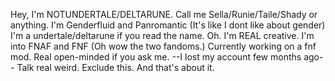 Hey, I'm NOTUNDERTALE/DELTARUNE. 
Call me Sella/Runie/Taile/Shady or anything.
I'm Genderfluid and Panromantic (It's like I dont
like about gender)
I'm a undertale/deltarune if you read the name.
Oh. I'm REAL creative.
I'm into FNAF and FNF (Oh wow the two fandoms.)
Currently working on a fnf mod. 
Real open-minded if you ask me. 
--I lost my account few months ago--
Talk real weird. Exclude this.
And that's about it.

